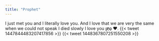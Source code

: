 ```yaml
---
title: "Prophet"
---
```

I just met you and I literally love you. And I love that we are very the same when we could not speak I died slowly I love you **נָתָן** :heart:.
{{< tweet 1447844483207417856 >}}
{{< tweet 1448367807251550208 >}}